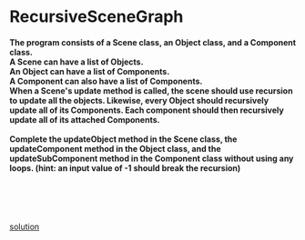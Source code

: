 # RecursiveSceneGraph
<h4>
The program consists of a Scene class, an Object class, and a Component class. <br>
A Scene can have a list of Objects. <br>
An Object can have a list of Components. <br>
A Component can also have a list of Components. <br>
When a Scene's update method is called, the scene should use recursion to update all the objects. Likewise, every Object should recursively update all of its Components. Each component should then recursively update all of its attached Components.<br><br>
Complete the updateObject method in the Scene class, the updateComponent method in the Object class, and the updateSubComponent method in the Component class without using any loops. (hint: an input value of -1 should break the recursion)
</h4>
<br><br><br><br>
<a href="https://github.com/league-level5/RecursiveSceneGraph_Solution">solution</a>
